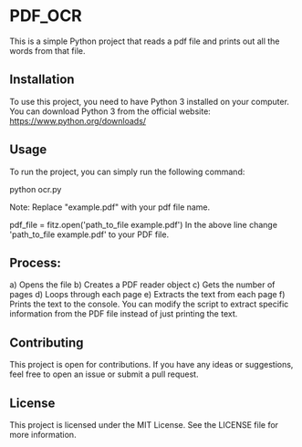 # PDF_OCR

This is a simple Python project that reads a pdf file and prints out all the words from that file.

## Installation

To use this project, you need to have Python 3 installed on your computer. You can download Python 3 from the official website: https://www.python.org/downloads/


## Usage

To run the project, you can simply run the following command:

python ocr.py

Note: Replace "example.pdf" with your pdf file name.

pdf_file = fitz.open('path_to_file example.pdf') 
In the above line change 'path_to_file example.pdf' to your PDF file.


## Process:
  a) Opens the file 
  b) Creates a PDF reader object 
  c) Gets the number of pages 
  d) Loops through each page 
  e) Extracts the text from each page 
  f) Prints the text to the console. You can modify the script to extract specific information from the PDF file instead of just printing the text.


## Contributing

This project is open for contributions. If you have any ideas or suggestions, feel free to open an issue or submit a pull request.


## License

This project is licensed under the MIT License. See the LICENSE file for more information.

